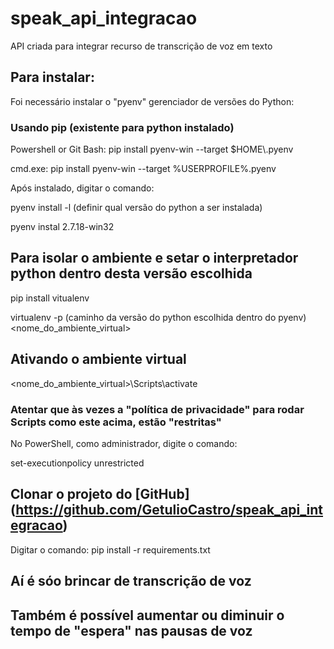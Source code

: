 # speak_api_integracao
API criada para integrar recurso de transcrição de voz em texto

## Para instalar:
Foi necessário instalar o "pyenv" gerenciador de versões do Python:
### Usando pip (existente para python instalado)
Powershell or Git Bash: 
pip install pyenv-win --target $HOME\\.pyenv

cmd.exe: 
pip install pyenv-win --target %USERPROFILE%\.pyenv

Após instalado, digitar o comando: 

pyenv install -l (definir qual versão do python a ser instalada)

pyenv instal 2.7.18-win32

## Para isolar o ambiente e setar o interpretador python dentro desta versão escolhida

pip install vitualenv

virtualenv -p (caminho da versão do python escolhida dentro do pyenv) <nome_do_ambiente_virtual>

## Ativando o ambiente virtual

<nome_do_ambiente_virtual>\Scripts\activate

### Atentar que às vezes a "política de privacidade" para rodar Scripts como este acima, estão "restritas"

No PowerShell, como administrador, digite o comando: 

set-executionpolicy unrestricted

## Clonar o projeto do [GitHub] (https://github.com/GetulioCastro/speak_api_integracao)

Digitar o comando: pip install -r requirements.txt

## Aí é sóo brincar de transcrição de voz

## Também é possível aumentar ou diminuir o tempo de "espera" nas pausas de voz 

